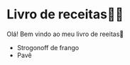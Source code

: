 # Livro de receitas:man_cook:

Olá! Bem vindo ao meu livro de reeitas:wave:

- Strogonoff de frango
- Pavê



